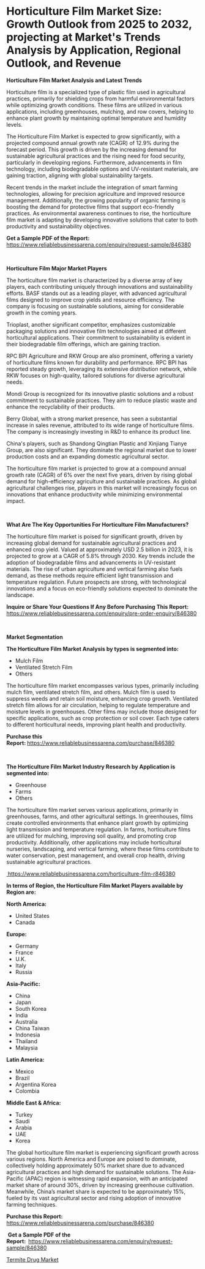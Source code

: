 <p><h1>Horticulture Film Market Size: Growth Outlook from 2025 to 2032, projecting at Market's Trends Analysis by Application, Regional Outlook, and Revenue</h1></p><p><strong>Horticulture Film Market Analysis and Latest Trends</strong></p>
<p><p>Horticulture film is a specialized type of plastic film used in agricultural practices, primarily for shielding crops from harmful environmental factors while optimizing growth conditions. These films are utilized in various applications, including greenhouses, mulching, and row covers, helping to enhance plant growth by maintaining optimal temperature and humidity levels. </p><p>The Horticulture Film Market is expected to grow significantly, with a projected compound annual growth rate (CAGR) of 12.9% during the forecast period. This growth is driven by the increasing demand for sustainable agricultural practices and the rising need for food security, particularly in developing regions. Furthermore, advancements in film technology, including biodegradable options and UV-resistant materials, are gaining traction, aligning with global sustainability targets. </p><p>Recent trends in the market include the integration of smart farming technologies, allowing for precision agriculture and improved resource management. Additionally, the growing popularity of organic farming is boosting the demand for protective films that support eco-friendly practices. As environmental awareness continues to rise, the horticulture film market is adapting by developing innovative solutions that cater to both productivity and sustainability objectives.</p></p>
<p><strong>Get a Sample PDF of the Report:&nbsp;</strong> <a href="https://www.reliablebusinessarena.com/enquiry/request-sample/846380?utm_campaign=3121&utm_medium=2&utm_source=Github&utm_content=ia&utm_term=01042025&utm_id=horticulture-film">https://www.reliablebusinessarena.com/enquiry/request-sample/846380</a></p>
<p>&nbsp;</p>
<p><strong>Horticulture Film Major Market Players</strong></p>
<p><p>The horticulture film market is characterized by a diverse array of key players, each contributing uniquely through innovations and sustainability efforts. BASF stands out as a leading player, with advanced agricultural films designed to improve crop yields and resource efficiency. The company is focusing on sustainable solutions, aiming for considerable growth in the coming years.</p><p>Trioplast, another significant competitor, emphasizes customizable packaging solutions and innovative film technologies aimed at different horticultural applications. Their commitment to sustainability is evident in their biodegradable film offerings, which are gaining traction.</p><p>RPC BPI Agriculture and RKW Group are also prominent, offering a variety of horticulture films known for durability and performance. RPC BPI has reported steady growth, leveraging its extensive distribution network, while RKW focuses on high-quality, tailored solutions for diverse agricultural needs.</p><p>Mondi Group is recognized for its innovative plastic solutions and a robust commitment to sustainable practices. They aim to reduce plastic waste and enhance the recyclability of their products.</p><p>Berry Global, with a strong market presence, has seen a substantial increase in sales revenue, attributed to its wide range of horticulture films. The company is increasingly investing in R&D to enhance its product line.</p><p>China's players, such as Shandong Qingtian Plastic and Xinjiang Tianye Group, are also significant. They dominate the regional market due to lower production costs and an expanding domestic agricultural sector.</p><p>The horticulture film market is projected to grow at a compound annual growth rate (CAGR) of 6% over the next five years, driven by rising global demand for high-efficiency agriculture and sustainable practices. As global agricultural challenges rise, players in this market will increasingly focus on innovations that enhance productivity while minimizing environmental impact.</p></p>
<p>&nbsp;</p>
<p><strong>What Are The Key Opportunities For Horticulture Film Manufacturers?</strong></p>
<p><p>The horticulture film market is poised for significant growth, driven by increasing global demand for sustainable agricultural practices and enhanced crop yield. Valued at approximately USD 2.5 billion in 2023, it is projected to grow at a CAGR of 5.8% through 2030. Key trends include the adoption of biodegradable films and advancements in UV-resistant materials. The rise of urban agriculture and vertical farming also fuels demand, as these methods require efficient light transmission and temperature regulation. Future prospects are strong, with technological innovations and a focus on eco-friendly solutions expected to dominate the landscape.</p></p>
<p><strong>Inquire or Share Your Questions If Any Before Purchasing This Report:</strong> <a href="https://www.reliablebusinessarena.com/enquiry/pre-order-enquiry/846380?utm_campaign=3121&utm_medium=2&utm_source=Github&utm_content=ia&utm_term=01042025&utm_id=horticulture-film">https://www.reliablebusinessarena.com/enquiry/pre-order-enquiry/846380</a></p>
<p>&nbsp;</p>
<p><strong>Market Segmentation</strong></p>
<p><strong>The Horticulture Film Market Analysis by types is segmented into:</strong></p>
<p><ul><li>Mulch Film</li><li>Ventilated Stretch Film</li><li>Others</li></ul></p>
<p><p>The horticulture film market encompasses various types, primarily including mulch film, ventilated stretch film, and others. Mulch film is used to suppress weeds and retain soil moisture, enhancing crop growth. Ventilated stretch film allows for air circulation, helping to regulate temperature and moisture levels in greenhouses. Other films may include those designed for specific applications, such as crop protection or soil cover. Each type caters to different horticultural needs, improving plant health and productivity.</p></p>
<p><strong>Purchase this Report:&nbsp;</strong><a href="https://www.reliablebusinessarena.com/purchase/846380?utm_campaign=3121&utm_medium=2&utm_source=Github&utm_content=ia&utm_term=01042025&utm_id=horticulture-film">https://www.reliablebusinessarena.com/purchase/846380</a></p>
<p>&nbsp;</p>
<p><strong>The Horticulture Film Market Industry Research by Application is segmented into:</strong></p>
<p><ul><li>Greenhouse</li><li>Farms</li><li>Others</li></ul></p>
<p><p>The horticulture film market serves various applications, primarily in greenhouses, farms, and other agricultural settings. In greenhouses, films create controlled environments that enhance plant growth by optimizing light transmission and temperature regulation. In farms, horticulture films are utilized for mulching, improving soil quality, and promoting crop productivity. Additionally, other applications may include horticultural nurseries, landscaping, and vertical farming, where these films contribute to water conservation, pest management, and overall crop health, driving sustainable agricultural practices.</p></p>
<p><a href="https://www.reliablebusinessarena.com/horticulture-film-r846380?utm_campaign=3121&utm_medium=2&utm_source=Github&utm_content=ia&utm_term=01042025&utm_id=horticulture-film">&nbsp;https://www.reliablebusinessarena.com/horticulture-film-r846380</a></p>
<p><strong>In terms of Region, the Horticulture Film Market Players available by Region are:</strong></p>
<p>
    <p> <strong> North America: </strong>
        <ul>
            <li>United States</li>
            <li>Canada</li>
        </ul>
        </p> 
    <p> <strong> Europe: </strong>
        <ul>
            <li>Germany</li>
            <li>France</li>
            <li>U.K.</li>
            <li>Italy</li>
            <li>Russia</li>
        </ul>
        </p> 
    <p> <strong> Asia-Pacific: </strong>
        <ul>
            <li>China</li>
            <li>Japan</li>
            <li>South Korea</li>
            <li>India</li>
            <li>Australia</li>
            <li>China Taiwan</li>
            <li>Indonesia</li>
            <li>Thailand</li>
            <li>Malaysia</li>
        </ul>
        </p> 
    <p> <strong> Latin America: </strong>
        <ul>
            <li>Mexico</li>
            <li>Brazil</li>
            <li>Argentina Korea</li>
            <li>Colombia</li>
        </ul>
        </p> 
    <p> <strong> Middle East & Africa: </strong>
        <ul>
            <li>Turkey</li>
            <li>Saudi</li>
            <li>Arabia</li>
            <li>UAE</li>
            <li>Korea</li>
        </ul>
    </p>
    </p>
<p><p>The global horticulture film market is experiencing significant growth across various regions. North America and Europe are poised to dominate, collectively holding approximately 50% market share due to advanced agricultural practices and high demand for sustainable solutions. The Asia-Pacific (APAC) region is witnessing rapid expansion, with an anticipated market share of around 30%, driven by increasing greenhouse cultivation. Meanwhile, China’s market share is expected to be approximately 15%, fueled by its vast agricultural sector and rising adoption of innovative farming techniques.</p></p>
<p><strong>Purchase this Report: </strong><a href="https://www.reliablebusinessarena.com/purchase/846380?utm_campaign=3121&utm_medium=2&utm_source=Github&utm_content=ia&utm_term=01042025&utm_id=horticulture-film">https://www.reliablebusinessarena.com/purchase/846380</a></p>
<p>&nbsp;<strong>Get a Sample PDF of the Report:&nbsp;&nbsp;</strong><a href="https://www.reliablebusinessarena.com/enquiry/request-sample/846380?utm_campaign=3121&utm_medium=2&utm_source=Github&utm_content=ia&utm_term=01042025&utm_id=horticulture-film">https://www.reliablebusinessarena.com/enquiry/request-sample/846380</a></p>
<p><strong></strong></p>
<p><p><a href="https://github.com/chikenmhamdi/Market-Research-Report-List-1/blob/main/termite-drug-market.md?utm_campaign=3121&utm_medium=2&utm_source=Github&utm_content=ia&utm_term=01042025&utm_id=horticulture-film">Termite Drug Market</a></p></p>